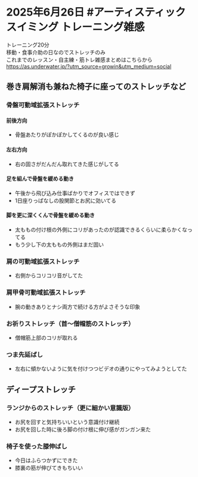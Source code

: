 # 2025年6月26日 #アーティスティックスイミング トレーニング雑感
トレーニング20分  
移動・食事介助の日なのでストレッチのみ  
これまでのレッスン・自主練・筋トレ雑感まとめはこちらから  
https://as.underwater.jp/?utm_source=growin&utm_medium=social  
## 巻き肩解消も兼ねた椅子に座ってのストレッチなど
### 骨盤可動域拡張ストレッチ
#### 前後方向
- 骨盤あたりがぽかぽかしてくるのが良い感じ
#### 左右方向
- 右の固さがだんだん取れてきた感じがしてる
#### 足を組んで骨盤を緩める動き
- 午後から飛び込み仕事ばかりでオフィスではできず
- 1日座りっぱなしの股関節とお尻に効いてる
#### 脚を更に深くくんで骨盤を緩める動き
- 太ももの付け根の外側にコリがあったのが認識できるくらいに柔らかくなってる
- もう少し下の太ももの外側はまだ固い
### 肩の可動域拡張ストレッチ
- 右側からコリコリ音がしてた
### 肩甲骨可動域拡張ストレッチ
- 腕の動きありとナシ両方で続ける方がよさそうな印象
### お祈りストレッチ（首～僧帽筋のストレッチ）
- 僧帽筋上部のコリが取れる
### つま先延ばし
- 左右に傾かないように気を付けつつビデオの通りにやってみようとしてた
## ディープストレッチ
### ランジからのストレッチ（更に細かい意識版）
- お尻を回すと気持ちいいという意識付け継続
- お尻を回した時に後ろ脚の付け根に伸び感がガンガン来た
### 椅子を使った膝伸ばし
- 今日はふらつかずにできた
- 膝裏の筋が伸びてきもちいい
